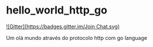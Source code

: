 hello_world_http_go
===================
[![Gitter](https://badges.gitter.im/Join Chat.svg)](https://gitter.im/codersutfpr/helloworld_http_go?utm_source=badge&utm_medium=badge&utm_campaign=pr-badge&utm_content=badge)

Um olá mundo através do protocolo http com go language
